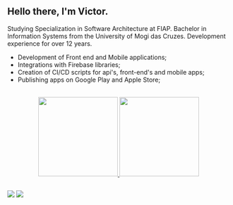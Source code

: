 ## Hello there, I'm Victor.

Studying Specialization in Software Architecture at FIAP. Bachelor in Information Systems from the University of Mogi das Cruzes. Development experience for over 12 years.

- Development of Front end and Mobile applications;
- Integrations with Firebase libraries;
- Creation of CI/CD scripts for api's, front-end's and mobile apps;
- Publishing apps on Google Play and Apple Store;

<br/>

<div align="center">
  <a href="https://github.com/victorts1991">
  <img height="180em" src="https://github-readme-stats.vercel.app/api?username=victorts1991&show_icons=true&theme=dracula&include_all_commits=true&count_private=true"/>
  <img height="180em" src="https://github-readme-stats.vercel.app/api/top-langs/?username=victorts1991&layout=compact&langs_count=7&theme=dracula"/>
</div>
  
   ##
  
<div> 
  <a href = "mailto:victorts1991@gmail.com"><img src="https://img.shields.io/badge/-Gmail-%23333?style=for-the-badge&logo=gmail&logoColor=white" target="_blank"></a>
  <a href="https://www.linkedin.com/in/victor-toupitzen-specian" target="_blank"><img src="https://img.shields.io/badge/-LinkedIn-%230077B5?style=for-the-badge&logo=linkedin&logoColor=white" target="_blank"></a>  
</div>

